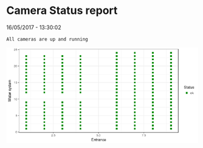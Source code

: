 Camera Status report
================
16/05/2017 - 13:30:02

    All cameras are up and running

![](camreport_files/figure-markdown_github/unnamed-chunk-2-1.png)
